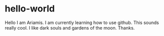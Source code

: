 # hello-world

Hello I am Ariamis. I am currently learning how to use github. This sounds really cool.
I like dark souls and gardens of the moon. Thanks.
